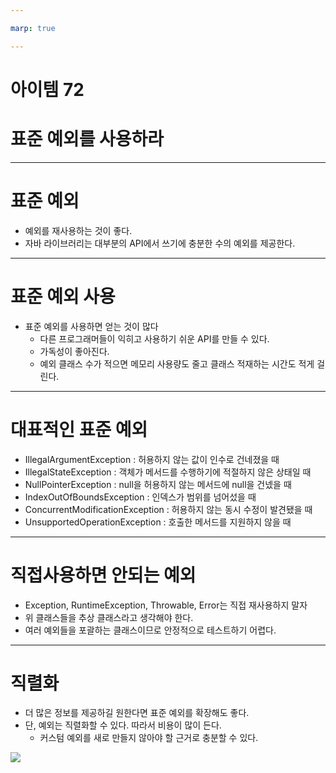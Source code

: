 ```yaml
---

marp: true

---
```


# 아이템 72
# 표준 예외를 사용하라

---

# 표준 예외

* 예외를 재사용하는 것이 좋다.
* 자바 라이브러리는 대부분의 API에서 쓰기에 충분한 수의 예외를 제공한다.

---

# 표준 예외 사용

* 표준 예외를 사용하면 얻는 것이 많다
    * 다른 프로그래머들이 익히고 사용하기 쉬운 API를 만들 수 있다.
    * 가독성이 좋아진다.
    * 예외 클래스 수가 적으면 메모리 사용량도 줄고 클래스 적재하는 시간도 적게 걸린다.

---

# 대표적인 표준 예외

* IllegalArgumentException : 허용하지 않는 값이 인수로 건네졌을 때
* IllegalStateException : 객체가 메서드를 수행하기에 적절하지 않은 상태일 때
* NullPointerException : null을 허용하지 않는 메서드에 null을 건넸을 때
* IndexOutOfBoundsException : 인덱스가 범위를 넘어섰을 때
* ConcurrentModificationException : 허용하지 않는 동시 수정이 발견됐을 때
* UnsupportedOperationException : 호출한 메서드를 지원하지 않을 때

---

# 직접사용하면 안되는 예외

* Exception, RuntimeException, Throwable, Error는 직접 재사용하지 말자
* 위 클래스들을 추상 클래스라고 생각해야 한다.
* 여러 예외들을 포괄하는 클래스이므로 안정적으로 테스트하기 어렵다.

---

# 직렬화

* 더 많은 정보를 제공하길 원한다면 표준 예외를 확장해도 좋다.
* 단, 예외는 직렬화할 수 있다. 따라서 비용이 많이 든다.
    * 커스텀 예외를 새로 만들지 않아야 할 근거로 충분할 수 있다.

![](https://user-images.githubusercontent.com/46641538/157819700-8e7baf31-9102-4ada-a30a-089eab93b733.png)
